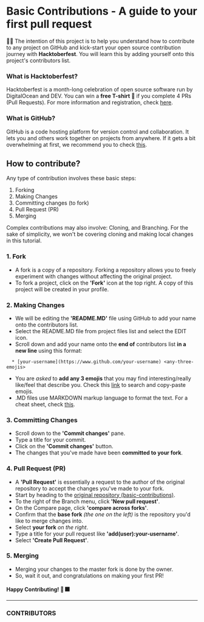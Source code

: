 # Basic Contributions - A guide to your first pull request
🚀🌟 The intention of this project is to help you understand how to contribute to any project on GitHub and kick-start your open source contribution journey with **Hacktoberfest**. You will learn this by adding yourself onto this project's contributors list.

### What is Hacktoberfest?
Hacktoberfest is a month-long celebration of open source software run by DigitalOcean and DEV. You can win a **free T-shirt** :tshirt: if you complete 4 PRs (Pull Requests). For more information and registration, check [here](https://hacktoberfest.digitalocean.com/).

### What is GitHub?
GitHub is a code hosting platform for version control and collaboration. It lets you and others work together on projects from anywhere. If it gets a bit overwhelming at first, we recommend you to check [this](https://guides.github.com/activities/hello-world/).


## How to contribute?
Any type of contribution involves these basic steps:
  1. Forking
  2. Making Changes
  3. Committing changes (to fork)
  4. Pull Request (PR)
  5. Merging

Complex contributions may also involve: Cloning, and Branching. For the sake of simplicity, we won't be covering cloning and making local changes in this tutorial.

### 1. Fork
* A fork is a copy of a repository. Forking a repository allows you to freely experiment with changes without affecting the original project.
* To fork a project, click on the **'Fork'** icon at the top right. A copy of this project will be created in your profile.

### 2. Making Changes
* We will be editing the **'README.MD'** file using GitHub to add your name onto the contributors list.
* Select the README.MD file from project files list and select the EDIT icon.
* Scroll down and add your name onto the **end of** contributors list **in a new line** using this format:
```
  * [your-username](https://www.github.com/your-username) <any-three-emojis>
```
* You are _asked_ to **add any 3 emojis** that you may find interesting/really like/feel that describe you. Check this [link](https://coolsymbol.com/emojis/emoji-for-copy-and-paste.html) to search and copy-paste emojis.
* .MD files use MARKDOWN markup language to format the text. For a cheat sheet, check [this](https://github.com/adam-p/markdown-here/wiki/Markdown-Cheatsheet).

### 3. Committing Changes
* Scroll down to the **'Commit changes'** pane.
* Type a title for your commit.
* Click on the **'Commit changes'** button.
* The changes that you've made have been **committed to your fork**.

### 4. Pull Request (PR)
* A **'Pull Request'** is essentially a request to the author of the original repository to accept the changes you've made to your fork.
* Start by heading to the [original repository (basic-contributions)](https://github.com/fosscit/basic-contributions).
* To the right of the Branch menu, click **'New pull request'**.
* On the Compare page, click **'compare across forks'**.
* Confirm that the **base fork** _(the one on the left)_ is the repository you'd like to merge changes into.
* Select **your fork** _on the right_.
* Type a title for your pull request like **'add(user):your-username'**.
* Select **'Create Pull Request'**.

### 5. Merging
* Merging your changes to the master fork is done by the owner.
* So, wait it out, and congratulations on making your first PR! 


#### Happy Contributing! :rocket: :fireworks:

--------------------------------------------------------------------------------------------------------------------------------------------

### CONTRIBUTORS
